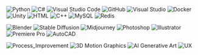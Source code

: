 ![Python](https://img.shields.io/badge/Python-0969da?style=flat-square&logo=python&logoColor=white) ![C#](https://img.shields.io/badge/C%23-0969da?style=flat-square&logo=csharp&logoColor=white) ![Visual Studio Code](https://img.shields.io/badge/VS%20Code-0969da?style=flat-square&logo=visualstudiocode&logoColor=white) ![GitHub](https://img.shields.io/badge/GitHub-0969da?style=flat-square&logo=github&logoColor=white) ![Visual Studio](https://img.shields.io/badge/Visual%20Studio-6298F6?style=flat-square&logo=visualstudio&logoColor=white) ![Docker](https://img.shields.io/badge/Docker-6298F6?style=flat-square&logo=docker&logoColor=white) ![Unity](https://img.shields.io/badge/Unity-6298F6?style=flat-square&logo=unity&logoColor=white) ![HTML](https://img.shields.io/badge/HTML-6298F6?style=flat-square&logo=html5&logoColor=white) ![C++](https://img.shields.io/badge/C%2B%2B-6298F6?style=flat-square&logo=c%2B%2B&logoColor=white) ![MySQL](https://img.shields.io/badge/MySQL-6298F6?style=flat-square&logo=mysql&logoColor=white) ![Redis](https://img.shields.io/badge/Redis-6298F6?style=flat-square&logo=redis&logoColor=white)

![Blender](https://img.shields.io/badge/Blender-7B51BA?style=flat-square&logo=blender&logoColor=white) ![Stable Diffusion](https://img.shields.io/badge/StableDiffusion-918EDB?style=flat-square&logo=stable-diffusion&logoColor=white) ![Midjourney](https://img.shields.io/badge/Midjourney-918EDB?style=flat-square) ![Photoshop](https://img.shields.io/badge/Photoshop-918EDB?style=flat-square&logo=adobephotoshop&logoColor=white) ![Illustrator](https://img.shields.io/badge/Illustrator-918EDB?style=flat-square&logo=adobeillustrator&logoColor=white) ![Premiere Pro](https://img.shields.io/badge/Premiere_Pro-918EDB?style=flat-square&logo=adobepremierepro&logoColor=white) ![AutoCAD](https://img.shields.io/badge/AutoCAD-918EDB?style=flat-square&logo=autocad&logoColor=white) 



![Process_Improvement](https://img.shields.io/badge/Process%20Improvement%20-aaaaaa?style=flat-square) ![3D Motion Graphics](https://img.shields.io/badge/3D%20Motion%20Graphics-aaaaaa?style=flat-square&logo=blender&logoColor=white) ![AI Generative Art](https://img.shields.io/badge/AI%20Generative%20Art-aaaaaa?style=flat-square) ![UX](https://img.shields.io/badge/UX%20-aaaaaa?style=flat-square)

<!--
**aoiupen/aoiupen** is a  _special_ ✨ repository because its `README.md` (this file) appears on your GitHub profile.
👋✨
Here are some ideas to get you started:

- 🔭 I’m currently working on ...
- 🌱 I’m currently learning ...
- 👯 I’m looking to collaborate on ...
- 🤔 I’m looking for help with ...
- 💬 Ask me about ...
- 📫 How to reach me: ...
- 😄 Pronouns: ...
- ⚡ Fun fact: ...
-->
